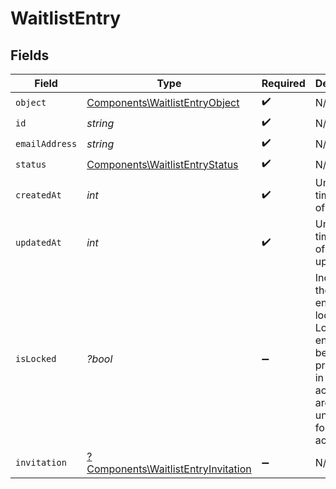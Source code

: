 # WaitlistEntry


## Fields

| Field                                                                                                                                   | Type                                                                                                                                    | Required                                                                                                                                | Description                                                                                                                             | Example                                                                                                                                 |
| --------------------------------------------------------------------------------------------------------------------------------------- | --------------------------------------------------------------------------------------------------------------------------------------- | --------------------------------------------------------------------------------------------------------------------------------------- | --------------------------------------------------------------------------------------------------------------------------------------- | --------------------------------------------------------------------------------------------------------------------------------------- |
| `object`                                                                                                                                | [Components\WaitlistEntryObject](../../Models/Components/WaitlistEntryObject.md)                                                        | :heavy_check_mark:                                                                                                                      | N/A                                                                                                                                     |                                                                                                                                         |
| `id`                                                                                                                                    | *string*                                                                                                                                | :heavy_check_mark:                                                                                                                      | N/A                                                                                                                                     |                                                                                                                                         |
| `emailAddress`                                                                                                                          | *string*                                                                                                                                | :heavy_check_mark:                                                                                                                      | N/A                                                                                                                                     |                                                                                                                                         |
| `status`                                                                                                                                | [Components\WaitlistEntryStatus](../../Models/Components/WaitlistEntryStatus.md)                                                        | :heavy_check_mark:                                                                                                                      | N/A                                                                                                                                     | pending                                                                                                                                 |
| `createdAt`                                                                                                                             | *int*                                                                                                                                   | :heavy_check_mark:                                                                                                                      | Unix timestamp of creation.<br/>                                                                                                        |                                                                                                                                         |
| `updatedAt`                                                                                                                             | *int*                                                                                                                                   | :heavy_check_mark:                                                                                                                      | Unix timestamp of last update.<br/>                                                                                                     |                                                                                                                                         |
| `isLocked`                                                                                                                              | *?bool*                                                                                                                                 | :heavy_minus_sign:                                                                                                                      | Indicates if the waitlist entry is locked. Locked entries are being processed in a batch action and are unavailable for other actions.<br/> |                                                                                                                                         |
| `invitation`                                                                                                                            | [?Components\WaitlistEntryInvitation](../../Models/Components/WaitlistEntryInvitation.md)                                               | :heavy_minus_sign:                                                                                                                      | N/A                                                                                                                                     |                                                                                                                                         |